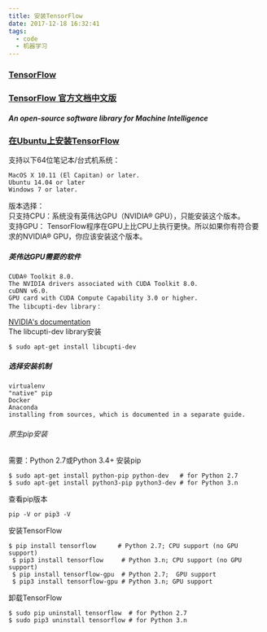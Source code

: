 ```yaml
---
title: 安装TensorFlow
date: 2017-12-18 16:32:41
tags:
  - code
  - 机器学习
---
```


### [TensorFlow](https://www.tensorflow.org/)
### [TensorFlow 官方文档中文版](http://wiki.jikexueyuan.com/project/tensorflow-zh/)
##### An open-source software library for Machine Intelligence

### [在Ubuntu上安装TensorFlow](https://www.tensorflow.org/install/)
支持以下64位笔记本/台式机系统：
```
MacOS X 10.11 (El Capitan) or later.
Ubuntu 14.04 or later
Windows 7 or later.
```

版本选择：<br/>
只支持CPU：系统没有英伟达GPU（NVIDIA® GPU），只能安装这个版本。<br/>
支持GPU： TensorFlow程序在GPU上比CPU上执行更快。所以如果你有符合要求的NVIDIA® GPU，你应该安装这个版本。
<!-- more -->
##### 英伟达GPU需要的软件
```
CUDA® Toolkit 8.0.
The NVIDIA drivers associated with CUDA Toolkit 8.0.
cuDNN v6.0.
GPU card with CUDA Compute Capability 3.0 or higher.
The libcupti-dev library：
```
[NVIDIA's documentation](http://docs.nvidia.com/cuda/cuda-installation-guide-linux/#axzz4VZnqTJ2A)<br/>
The libcupti-dev library安装
```
$ sudo apt-get install libcupti-dev
```

##### 选择安装机制
```
virtualenv
"native" pip
Docker
Anaconda
installing from sources, which is documented in a separate guide.
```
###### 原生pip安装
需要：Python 2.7或Python 3.4+
安装pip
```
$ sudo apt-get install python-pip python-dev   # for Python 2.7
$ sudo apt-get install python3-pip python3-dev # for Python 3.n
```
查看pip版本
```
pip -V or pip3 -V
```
安装TensorFlow
```
$ pip install tensorflow      # Python 2.7; CPU support (no GPU support)
 $ pip3 install tensorflow     # Python 3.n; CPU support (no GPU support)
 $ pip install tensorflow-gpu  # Python 2.7;  GPU support
 $ pip3 install tensorflow-gpu # Python 3.n; GPU support
```
卸载TensorFlow
```
$ sudo pip uninstall tensorflow  # for Python 2.7
$ sudo pip3 uninstall tensorflow # for Python 3.n
```
